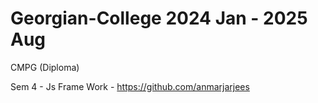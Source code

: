 # Georgian-College 2024 Jan - 2025 Aug

CMPG (Diploma)

Sem 4 - Js Frame Work - https://github.com/anmarjarjees
